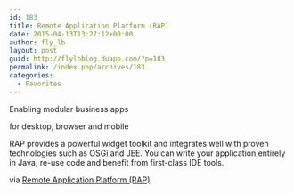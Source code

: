 ```yaml
---
id: 183
title: Remote Application Platform (RAP)
date: 2015-04-13T13:27:12+00:00
author: fly_lb
layout: post
guid: http://flylbblog.duapp.com/?p=183
permalink: /index.php/archives/183
categories:
  - Favorites
---
```

Enabling modular business apps

for desktop, browser and mobile

RAP provides a powerful widget toolkit and integrates well with proven technologies such as OSGi and JEE. You can write your application entirely in Java, re-use code and benefit from first-class IDE tools.

via [Remote Application Platform (RAP)](http://eclipse.org/rap/).